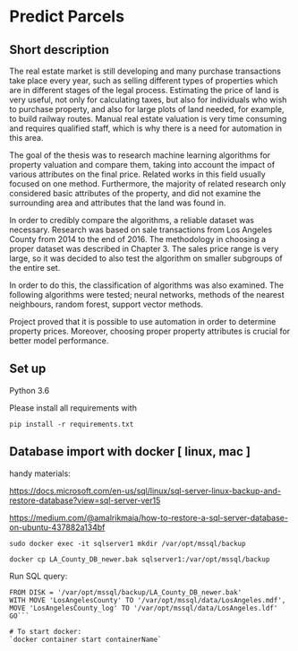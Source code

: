 # Predict Parcels
## Short description

The real estate market is still developing and many purchase transactions take place every year, such as selling different types of properties which are in different stages of the legal process. Estimating the price of land is very useful, not only for calculating taxes, but also for individuals who wish to purchase property, and also for large plots of land needed, for example, to build railway routes. Manual real estate valuation is very time consuming and requires qualified staff, which is why there is a need for automation in this area. 

The goal of the thesis was to research machine learning algorithms for property valuation and compare them, taking into account the impact of various attributes on the final price. Related works in this field usually focused on one method. Furthermore, the majority of related research only considered basic attributes of the property, and did not examine the surrounding area and attributes that the land was found in. 

In order to credibly compare the algorithms, a reliable dataset was necessary. Research was based on sale transactions from Los Angeles County from 2014 to the end of 2016. The methodology in choosing a proper dataset was described in Chapter 3. The sales price range is very large, so it was decided to also test the algorithm on smaller subgroups of the entire set. 

In order to do this, the classification of algorithms was also examined. The following algorithms were tested; neural networks, methods of the nearest neighbours, random forest, support vector methods.

Project proved that it is possible to use automation in order to determine property prices. Moreover, choosing proper property attributes is crucial for better model performance.

## Set up

Python 3.6

Please install all requirements with

```pip install -r requirements.txt```
## Database import with docker [ linux, mac ]

handy materials:

https://docs.microsoft.com/en-us/sql/linux/sql-server-linux-backup-and-restore-database?view=sql-server-ver15

https://medium.com/@amalrikmaia/how-to-restore-a-sql-server-database-on-ubuntu-437882a134bf

```sudo docker exec -it sqlserver1 mkdir /var/opt/mssql/backup```
  
```docker cp LA_County_DB_newer.bak sqlserver1:/var/opt/mssql/backup```

Run SQL query:
 ```RESTORE DATABASE LosAngeles
 FROM DISK = '/var/opt/mssql/backup/LA_County_DB_newer.bak'
 WITH MOVE 'LosAngelesCounty' TO '/var/opt/mssql/data/LosAngeles.mdf',
 MOVE 'LosAngelesCounty_log' TO '/var/opt/mssql/data/LosAngeles.ldf'
 GO```

# To start docker:
`docker container start containerName`
